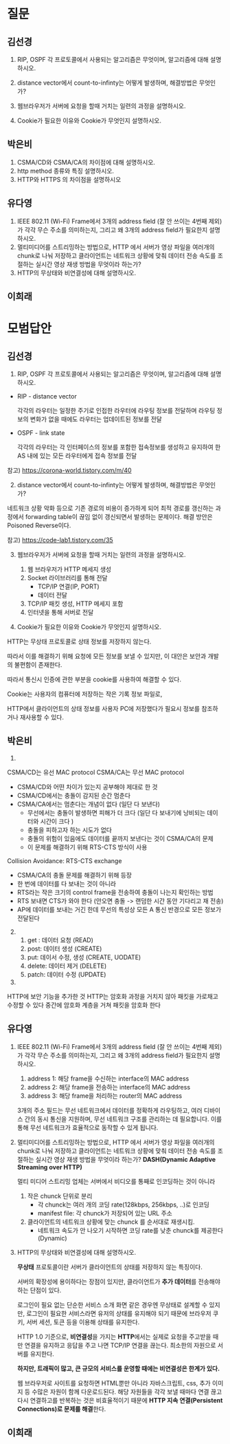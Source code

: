 # 질문

## 김선경

1. RIP, OSPF 각 프로토콜에서 사용되는 알고리즘은 무엇이며, 알고리즘에 대해 설명하시오.

2. distance vector에서 count-to-infinty는 어떻게 발생하며, 해결방법은 무엇인가?

3. 웹브라우저가 서버에 요청을 할때 거치는 일련의 과정을 설명하시오.

4. Cookie가 필요한 이유와 Cookie가 무엇인지 설명하시오.

## 박은비

1. CSMA/CD와 CSMA/CA의 차이점에 대해 설명하시오.
2. http method 종류와 특징 설명하시오.
3. HTTP와 HTTPS 의 차이점을 설명하시오 

## 유다영

1. IEEE 802.11 (Wi-Fi) Frame에서 3개의 address field (잘 안 쓰이는 4번째 제외)가 각각 무슨 주소를 의미하는지, 그리고 왜 3개의 address field가 필요한지 설명하시오.
2. 멀티미디어를 스트리밍하는 방법으로, HTTP 에서 서버가 영상 파일을 여러개의 chunk로 나눠 저장하고 클라이언트는 네트워크 상황에 맞춰 데이터 전송 속도를 조절하는 실시간 영상 재생 방법을 무엇이라 하는가?
3. HTTP의 무상태와 비연결성에 대해 설명하시오.

## 이희래

# 모범답안

## 김선경

1. RIP, OSPF 각 프로토콜에서 사용되는 알고리즘은 무엇이며, 알고리즘에 대해 설명하시오.

- RIP - distance vector
    
    각각의 라우터는 일정한 주기로 인접한 라우터에 라우팅 정보를 전달하며 라우팅 정보의 변화가 없을 때에도 라우터는 업데이트된 정보를 전달
    
- OSPF - link state
    
    각각의 라우터는 각 인터페이스의 정보를 포함한 접속정보를 생성하고 유지하여 한 AS 내에 있는 모든 라우터에게 접속 정보를 전달

참고) https://corona-world.tistory.com/m/40 

2. distance vector에서 count-to-infinty는 어떻게 발생하며, 해결방법은 무엇인가?

네트워크 상황 악화 등으로 기존 경로의 비용이 증가하게 되어 최적 경로를 갱신하는 과정에서 forwarding table이 끊임 없이 갱신되면서 발생하는 문제이다.
해결 방안은 Poisoned Reverse이다.

참고) https://code-lab1.tistory.com/35

3. 웹브라우저가 서버에 요청을 할때 거치는 일련의 과정을 설명하시오.

    1. 웹 브라우저가 HTTP 메세지 생성
    2. Socket 라이브러리를 통해 전달
        - TCP/IP 연결(IP, PORT)
        - 데이터 전달
    3. TCP/IP 패킷 생성, HTTP 메세지 포함
    4. 인터넷을 통해 서버로 전달

4. Cookie가 필요한 이유와 Cookie가 무엇인지 설명하시오.

HTTP는 무상태 프로토콜로 상태 정보를 저장하지 않는다.

따라서 이를 해결하기 위해 요청에 모든 정보를 보낼 수 있지만, 이 대안은 보안과 개발의 불편함이 존재한다.

따라서 통신시 인증에 관한 부분을 cookie를 사용하여 해결할 수 있다.

Cookie는 사용자의 컴퓨터에 저장하는 작은 기록 정보 파일로,

HTTP에서 클라이언트의 상태 정보를 사용자 PC에 저장했다가 필요시 정보를 참조하거나 재사용할 수 있다.


## 박은비

1.    
CSMA/CD는 유선 MAC protocol
CSMA/CA는 무선 MAC protocol


- CSMA/CD와 어떤 차이가 있는지 공부해야 제대로 한 것 
- CSMA/CD에서는 충돌이 감지된 순간 멈춘다 
- CSMA/CA에서는 멈춘다는 개념이 없다 (일단 다 보낸다)
	- 무선에서는 충돌이 발생하면 피해가 더 크다 (일단 다 보내기에 낭비되는 데이터와 시간이 크다 )
	- 충돌을 피하고자 하는 시도가 없다 
	- 충돌의 위험이 있음에도 데이터를 끝까지 보낸다는 것이 CSMA/CA의 문제
	- 이 문제를 해결하기 위해 RTS-CTS 방식이 사용 

Collision Avoidance: RTS-CTS exchange
- CSMA/CA의 충돌 문제를 해결하기 위해 등장 
- 한 번에 데이터를 다 보내는 것이 아니라 
- RTS라는 작은 크기의 control frame을 전송하여 충돌이 나는지 확인하는 방법 
- RTS 보내면 CTS가 와야 한다 (안오면 충돌 -> 랜덤한 시간 동안 기다리고 재 전송)
- AP에 데이터를 보내는 거긴 한데 무선의 특성상 모든 A 통신 반경으로 모든 정보가 전달된다

2.    
    1. get : 데이터 요청 (READ)
    2. post: 데이터 생성 (CREATE)
    3. put: 데이서 수정, 생성 (CREATE, UODATE)
    4. delete: 데이터 제거 (DELETE)
    5. patch: 데이터 수정 (UPDATE)

3.   
HTTP에 보안 기능을 추가한 것 
HTTP는 암호화 과정을 거치지 않아 패킷을 가로채고 수정할 수 있다 
중간에 암호화 계층을 거쳐 패킷을 암호화 한다


## 유다영

1.  IEEE 802.11 (Wi-Fi) Frame에서 3개의 address field (잘 안 쓰이는 4번째 제외)가 각각 무슨 주소를 의미하는지, 그리고 왜 3개의 address field가 필요한지 설명하시오.

    1. address 1: 해당 frame을 수신하는 interface의 MAC address
    2. address 2: 해당 frame을 전송하는 interface의 MAC address
    3. address 3: 해당 frame을 처리하는 router의 MAC address

    3개의 주소 필드는 무선 네트워크에서 데이터를 정확하게 라우팅하고, 여러 디바이스 간의 동시 통신을 지원하며, 무선 네트워크 구조를 관리하는 데 필요합니다. 이를 통해 무선 네트워크가 효율적으로 동작할 수 있게 됩니다.

2.  멀티미디어를 스트리밍하는 방법으로, HTTP 에서 서버가 영상 파일을 여러개의 chunk로 나눠 저장하고 클라이언트는 네트워크 상황에 맞춰 데이터 전송 속도를 조절하는 실시간 영상 재생 방법을 무엇이라 하는가?
    **DASH(Dynamic Adaptive Streaming over HTTP)**

    멀티 미디어 스트리밍 업체는 서버에서 비디오를 통째로 인코딩하는 것이 아니라

    1. 작은 chunck 단위로 분리
       - 각 chunck는 여러 개의 코딩 rate(128kbps, 256kbps, ..)로 인코딩
       - manifest file: 각 chunck가 저장되어 있는 URL 주소
    2. 클라이언트의 네트워크 상황에 맞는 chunck 를 순서대로 재생시킴.
       - 네트워크 속도가 안 나오기 시작하면 코딩 rate를 낮춘 chunck를 제공한다(Dynamic)

3.  HTTP의 무상태와 비연결성에 대해 설명하시오.

    **무상태** 프로토콜이란 서버가 클라이언트의 상태를 저장하지 않는 특징이다.

    서버의 확장성에 용이하다는 장점이 있지만, 클라이언트가 **추가 데이터**를 전송해야 하는 단점이 있다.

    로그인이 필요 없는 단순한 서비스 소개 화면 같은 경우엔 무상태로 설계할 수 있지만, 로그인이 필요한 서비스라면 유저의 상태를 유지해야 되기 때문에 브라우저 쿠키, 서버 세션, 토큰 등을 이용해 상태를 유지한다.

    HTTP 1.0 기준으로, **비연결성**을 가지는 **HTTP**에서는 실제로 요청을 주고받을 때만 연결을 유지하고 응답을 주고 나면 TCP/IP 연결을 끊는다. 최소한의 자원으로 서버를 유지한다.

    **하지만, 트래픽이 많고, 큰 규모의 서비스를 운영할 때에는 비연결성은 한계가 있다.**

    웹 브라우저로 사이트를 요청하면 HTML뿐만 아니라 자바스크립트, css, 추가 이미지 등 수많은 자원이 함께 다운로드된다. 해당 자원들을 각각 보낼 때마다 연결 끊고 다시 연결하고를 반복하는 것은 비효율적이기 때문에 **HTTP 지속 연결(Persistent Connections)로 문제를 해결**한다.

## 이희래
